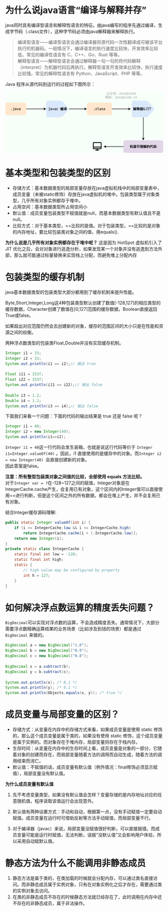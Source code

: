 # 为什么说java语言“编译与解释并存”

java同时具有编译型语言和解释性语言的特征。由java编写的程序先通过编译，生成字节码（.class文件），这种字节码必须由java解释器来解释执行。

> 编译型语言——编译型语言会通过编译器将源代码一次性翻译成可被该平台执行的机器码。一般情况下，编译语言的执行速度比较快，开发效率比较低。常见的编译性语言有 C、C++、Go、Rust 等等。  
> 解释型语言——解释型语言会通过解释器一句一句的将代码解释（interpret）为机器代码后再执行。解释型语言开发效率比较快，执行速度比较慢。常见的解释性语言有 Python、JavaScript、PHP 等等。

Java 程序从源代码到运行的过程如下图所示：

![Image](image/2023-11-13-Resume之java基础/1699877456937.png)

# 基本类型和包装类型的区别

+ 存储方式：基本数据类型的局部变量存放在java虚拟机栈中的局部变量表中，成员变量（未被static修饰）存放在java虚拟机的堆中。包装类型属于对象类型，几乎所有对象实例都存于堆中。
+ 占用空间：基本数据类型所占用空间小
+ 默认值：成员变量包装类型不赋值就是null，而基本数据类型有默认值且不是null。
+ 比较方式：对于基本类型，==比较的是值。对于包装类型，==比较的是对象的内存地址，要比较包装类对象之间的值，用equals().

**为什么说是几乎所有对象实例都存在于堆中呢？** 这是因为 HotSpot 虚拟机引入了 JIT 优化之后，会对对象进行逃逸分析，如果发现某一个对象并没有逃逸到方法外部，那么就可能通过标量替换来实现栈上分配，而避免堆上分配内存

# 包装类型的缓存机制
java基本数据类型的包装类型大部分都用到了缓存机制来提升性能。

Byte,Short,Integer,Long这4种包装类型默认创建了数值[-128,127]的相应类型的缓存数据，Character创建了数值在[0,127]范围的缓存数据，Boolean直接返回True或false。

如果超出对应范围仍然会去创建新的对象，缓存的范围区间的大小只是在性能和资源之间的权衡。


两种浮点数类型的包装类Float,Double并没有实现缓存机制。
~~~java
Integer i1 = 33;
Integer i2 = 33;
System.out.println(i1 == i2);// 输出 true

Float i11 = 333f;
Float i22 = 333f;
System.out.println(i11 == i22);// 输出 false

Double i3 = 1.2;
Double i4 = 1.2;
System.out.println(i3 == i4);// 输出 false
~~~


下面我们来看一个问题：下面的代码的输出结果是 true 还是 false 呢？
~~~java
Integer i1 = 40;
Integer i2 = new Integer(40);
System.out.println(i1==i2);
~~~
`Integer i1 = 40`这一行代码会发生装箱，也就是说这行代码等价于 `Integer i1=Integer.valueOf(40)` 。因此，i1 直接使用的是缓存中的对象。而`Integer i2 = new Integer(40) `会直接创建新的对象。  
因此答案是false。


**注意：所有整型包装类对象之间值的比较，全部使用 equals 方法比较。**  
对于`Integer var = ?`在-128~127之间的赋值，Integer对象是在IntegerCache.cache产生，会复用已有对象，这个区间内的Integer值可以直接使用==进行判断，但是这个区间之外的所有数据，都会在堆上产生，并不会复用已有对象。  

结合Integer缓存源码理解:
~~~java
public static Integer valueOf(int i) {
    if (i >= IntegerCache.low && i <= IntegerCache.high)
        return IntegerCache.cache[i + (-IntegerCache.low)];
    return new Integer(i);
}
private static class IntegerCache {
    static final int low = -128;
    static final int high;
    static {
        // high value may be configured by property
        int h = 127;
    }
}
~~~

# 如何解决浮点数运算的精度丢失问题？
`BigDecimal`可以实现对浮点数的运算，不会造成精度丢失。通常情况下，大部分需要浮点数精确运算结果的业务场景（比如涉及到钱的场景）都是通过 `BigDecimal` 来做的。
~~~java
BigDecimal a = new BigDecimal("1.0");
BigDecimal b = new BigDecimal("0.9");
BigDecimal c = new BigDecimal("0.8");

BigDecimal x = a.subtract(b);
BigDecimal y = b.subtract(c);

System.out.println(x); /* 0.1 */
System.out.println(y); /* 0.1 */
System.out.println(Objects.equals(x, y)); /* true */
~~~

# 成员变量与局部变量的区别？
+ 存储方式：从变量在内存中的存储方式来看，如果成员变量是使用 static 修饰的，那么这个成员变量是属于类的，如果没有使用 static 修饰，这个成员变量是属于实例的。而对象存在于堆内存，局部变量则存在于栈内存。
+ 生存时间：从变量在内存中的生存时间上看，成员变量是对象的一部分，它随着对象的创建而存在，而局部变量随着方法的调用而自动生成，随着方法的调用结束而消亡。
+ 默认值：不赋值的话，成员变量有默认值（例外情况：final修饰必须显示赋值），局部变量没有默认值。

**为什么成员变量有默认值**
1. 先不考虑变量类型，如果没有默认值会怎样？变量存储的是内存地址对应的任意随机值，程序读取该值运行会出现意外。
   
2. 默认值有两种设置方式：手动和自动，根据第一点，没有手动赋值一定要自动赋值。成员变量在运行时可借助反射等方法手动赋值，而局部变量不行。

3. 对于编译器（javac）来说，局部变量没赋值很好判断，可以直接报错。而成员变量可能是运行时赋值，无法判断，误报“没默认值”又会影响用户体验，所以采用自动赋默认值。

# 静态方法为什么不能调用非静态成员
1. 静态方法是属于类的，在类加载的时候就会分配内存，可以通过类名直接访问。而非静态成员属于实例对象，只有在对象实例化之后才存在，需要通过类的实例对象去访问。
2. 在类的非静态成员不存在的时候静态方法就已经存在了，此时调用在内存中还不存在的非静态成员，属于非法操作。

